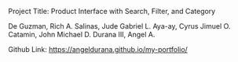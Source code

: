 Project Title: Product Interface with Search, Filter, and Category

De Guzman, Rich A.
Salinas, Jude Gabriel L.
Aya-ay, Cyrus Jimuel O.
Catamin, John Michael D.
Durana III, Angel A.

Github Link:
https://angeldurana.github.io/my-portfolio/
